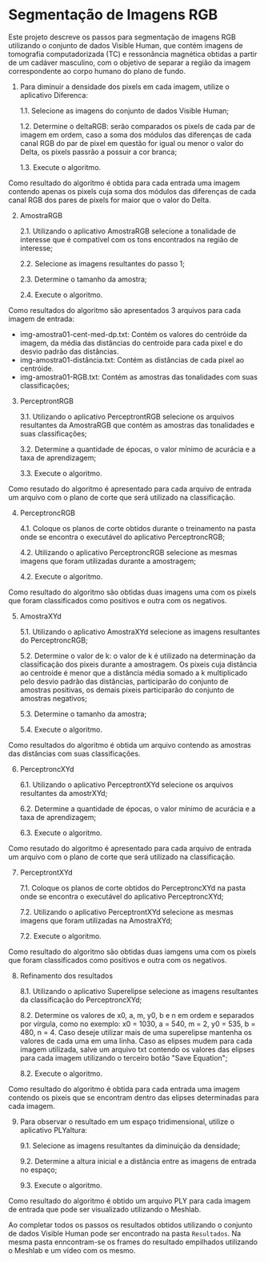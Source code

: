 # Segmentação de Imagens RGB

Este projeto descreve os passos para segmentação de imagens RGB utilizando o conjunto de dados Visible Human, que contém imagens de tomografia computadorizada (TC) e ressonância magnética obtidas a partir de um cadáver masculino, com o objetivo de separar a região da imagem correspondente ao corpo humano do plano de fundo. 

1. Para diminuir a densidade dos pixels em cada imagem, utilize o aplicativo Diferenca:

    1.1. Selecione as imagens do conjunto de dados Visible Human;
    
    1.2. Determine o deltaRGB: serão comparados os pixels de cada par de imagem em ordem, caso a soma dos módulos das diferenças de cada canal RGB do par de pixel em questão for igual ou menor o valor do Delta, os pixels passrão a possuir a cor branca;
    
    1.3. Execute o algoritmo.
    
Como resultado do algoritmo é obtida para cada entrada uma imagem contendo apenas os pixels cuja soma dos módulos das diferenças de cada canal RGB dos pares de pixels for maior que o valor do Delta.

2. AmostraRGB

    2.1. Utilizando o aplicativo AmostraRGB selecione a tonalidade de interesse que é compatível com os tons encontrados na região de interesse;

    2.2. Selecione as imagens resultantes do passo 1;
    
    2.3. Determine o tamanho da amostra;

    2.4. Execute o algoritmo.

Como resultados do algoritmo são apresentados 3 arquivos para cada imagem de entrada:

- img-amostra01-cent-med-dp.txt: Contém os valores do centróide da imagem, da média das distâncias do centroide para cada pixel e do desvio padrão das distâncias.
- img-amostra01-distância.txt: Contém as distâncias de cada pixel ao centróide.
- img-amostra01-RGB.txt: Contém as amostras das tonalidades com suas classificações;

3. PerceptrontRGB

    3.1. Utilizando o aplicativo PerceptrontRGB selecione os arquivos resultantes da AmostraRGB que contém as amostras das tonalidades e suas classificações;

    3.2. Determine a quantidade de épocas, o valor mínimo de acurácia e a taxa de aprendizagem;
    
    3.3. Execute o algoritmo.

Como resutado do algoritmo é apresentado para cada arquivo de entrada um arquivo com o plano de corte que será utilizado na classificação.

4. PerceptroncRGB

    4.1. Coloque os planos de corte obtidos durante o treinamento na pasta onde se encontra o executável do aplicativo PerceptroncRGB;
    
    4.2. Utilizando o aplicativo PerceptroncRGB selecione as mesmas imagens que foram utilizadas durante a amostragem;
    
    4.2. Execute o algoritmo.

Como resultado do algoritmo são obtidas duas imagens uma com os pixels que foram classificados como positivos e outra com os negativos.

5. AmostraXYd

    5.1. Utilizando o aplicativo AmostraXYd selecione as imagens resultantes do PerceptroncRGB;

    5.2. Determine o valor de k: o valor de k é utilizado na determinação da classificação dos pixeis durante a amostragem. Os pixeis cuja distância ao centroide é menor que a distância média somado a k multiplicado pelo desvio padrão das distâncias, participarão do conjunto de amostras positivas, os demais pixeis participarão do conjunto de amostras negativos;
    
    5.3. Determine o tamanho da amostra;

    5.4. Execute o algoritmo.

Como resultados do algoritmo é obtida um arquivo contendo as amostras das distâncias com suas classificações.

6. PerceptroncXYd

    6.1. Utilizando o aplicativo PerceptrontXYd selecione os arquivos resultantes da amostrXYd;

    6.2. Determine a quantidade de épocas, o valor mínimo de acurácia e a taxa de aprendizagem;
    
    6.3. Execute o algoritmo.

Como resutado do algoritmo é apresentado para cada arquivo de entrada um arquivo com o plano de corte que será utilizado na classificação.

7. PerceptrontXYd

    7.1. Coloque os planos de corte obtidos do PerceptroncXYd na pasta onde se encontra o executável do aplicativo PerceptroncXYd;
    
    7.2. Utilizando o aplicativo PerceptrontXYd selecione as mesmas imagens que foram utilizadas na AmostraXYd;
    
    7.2. Execute o algoritmo.

Como resultado do algoritmo são obtidas duas iamgens uma com os pixels que foram classificados como positivos e outra com os negativos.

8. Refinamento dos resultados

    8.1. Utilizando o aplicativo Superelipse selecione as imagens resultantes da classificação do PerceptroncXYd;
    
    8.2. Determine os valores de x0, a, m, y0, b e n em ordem e separados por vírgula, como no exemplo: x0 = 1030, a = 540, m = 2, y0 = 535, b = 480, n = 4. Caso deseje utilizar mais de uma superelipse mantenha os valores de cada uma em uma linha. Caso as elipses mudem para cada imagem utilizada, salve um arquivo txt contendo os valores das elipses para cada imagem utilizando o terceiro botão "Save Equation";
    
    8.2. Execute o algoritmo.

Como resultado do algoritmo é obtida para cada entrada uma imagem contendo os pixeis que se encontram dentro das elipses determinadas para cada imagem.


9. Para observar o resultado em um espaço tridimensional, utilize o aplicativo PLYaltura:

    9.1. Selecione as imagens resultantes da diminuição da densidade;
    
    9.2. Determine a altura inicial e a distância entre as imagens de entrada no espaço;
    
    9.3. Execute o algoritmo.
    
Como resultado do algoritmo é obtido um arquivo PLY para cada imagem de entrada que pode ser visualizado utilizando o Meshlab.


Ao completar todos os passos os resultados obtidos utilizando o conjunto de dados Visible Human pode ser encontrado na pasta ````Resultados````.
Na mesma pasta enncontram-se os frames do resultado empilhados utilizando o Meshlab e um vídeo com os mesmo.


